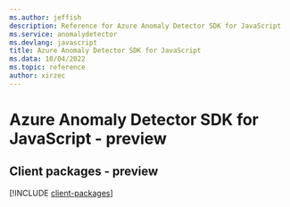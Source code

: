 ```yaml
---
ms.author: jeffish
description: Reference for Azure Anomaly Detector SDK for JavaScript
ms.service: anomalydetector
ms.devlang: javascript
title: Azure Anomaly Detector SDK for JavaScript
ms.data: 10/04/2022
ms.topic: reference
author: xirzec
---
```

# Azure Anomaly Detector SDK for JavaScript - preview

## Client packages - preview
[!INCLUDE [client-packages](anomaly-detector-client-index.md)]